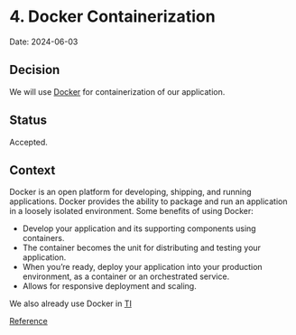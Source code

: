 # 4. Docker Containerization

Date: 2024-06-03

## Decision

We will use [Docker](https://docs.docker.com/get-started/overview/) for containerization of our application.

## Status

Accepted.

## Context

Docker is an open platform for developing, shipping, and running applications. Docker provides the ability to package and run an application in a loosely isolated environment. Some benefits of using Docker:
- Develop your application and its supporting components using containers.
- The container becomes the unit for distributing and testing your application.
- When you’re ready, deploy your application into your production environment, as a container or an orchestrated service.
- Allows for responsive deployment and scaling.

We also already use Docker in [TI](https://github.com/CDCgov/trusted-intermediary)

[Reference](https://docs.docker.com/get-started/overview/)
